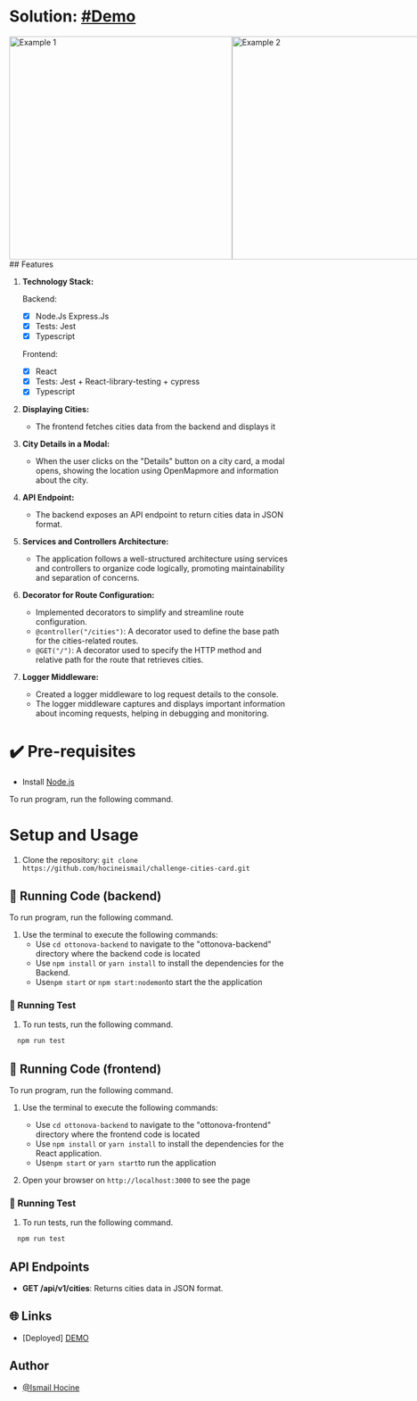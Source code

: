 # Solution: [#Demo](https://64b98e41c8d23d000770dd96--famous-palmier-e79f2f.netlify.app/)

<div style="display: flex; flex-direction: row;">
  <img src="https://github.com/hocineismail/challenge-cities-card/blob/main/examples/example_1.png?raw=true" alt="Example 1" width="400" />
  <img src="https://github.com/hocineismail/challenge-cities-card/blob/main/examples/example-2.png?raw=true" alt="Example 2" width="400" />
</div>
## Features

1. **Technology Stack:**

   Backend:

   - [x] Node.Js Express.Js
   - [x] Tests: Jest
   - [x] Typescript

   Frontend:

   - [x] React
   - [x] Tests: Jest + React-library-testing + cypress
   - [x] Typescript

2. **Displaying Cities:**

   - The frontend fetches cities data from the backend and displays it

3. **City Details in a Modal:**

   - When the user clicks on the "Details" button on a city card, a modal opens, showing the location using OpenMapmore and information about the city.

4. **API Endpoint:**

   - The backend exposes an API endpoint to return cities data in JSON format.

5. **Services and Controllers Architecture:**

   - The application follows a well-structured architecture using services and controllers to organize code logically, promoting maintainability and separation of concerns.

6. **Decorator for Route Configuration:**

   - Implemented decorators to simplify and streamline route configuration.
   - `@controller("/cities")`: A decorator used to define the base path for the cities-related routes.
   - `@GET("/")`: A decorator used to specify the HTTP method and relative path for the route that retrieves cities.

7. **Logger Middleware:**
   - Created a logger middleware to log request details to the console.
   - The logger middleware captures and displays important information about incoming requests, helping in debugging and monitoring.

# ✔️ Pre-requisites

- Install [Node.js](https://nodejs.org/en/)

To run program, run the following command.

# Setup and Usage

1. Clone the repository: `git clone https://github.com/hocineismail/challenge-cities-card.git`

## 🔨 Running Code (backend)

To run program, run the following command.

1. Use the terminal to execute the following commands:
   - Use `cd ottonova-backend` to navigate to the "ottonova-backend" directory where the backend code is located
   - Use `npm install` or `yarn install` to install the dependencies for the Backend.
   - Use`npm start` or `npm start:nodemon`to start the the application

### 🔨 Running Test

1. To run tests, run the following command.

```bash
  npm run test
```

## 🔨 Running Code (frontend)

To run program, run the following command.

1. Use the terminal to execute the following commands:

   - Use `cd ottonova-backend` to navigate to the "ottonova-frontend" directory where the frontend code is located
   - Use `npm install` or `yarn install` to install the dependencies for the React application.
   - Use`npm start` or `yarn start`to run the application

1. Open your browser on `http://localhost:3000` to see the page

### 🔨 Running Test

1. To run tests, run the following command.

```bash
  npm run test
```

## API Endpoints

- **GET /api/v1/cities**: Returns cities data in JSON format.

## 🌐 Links

- [Deployed] [DEMO](https://64b98e41c8d23d000770dd96--famous-palmier-e79f2f.netlify.app/)

## Author

- [@Ismail Hocine](https://github.com/hocineismail)
